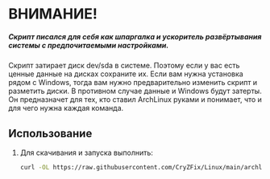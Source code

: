 # ВНИМАНИЕ!
##### Скрипт писался для себя как шпаргалка и ускоритель развёртывания системы с предпочитаемыми настройками. <br>
Скрипт затирает диск dev/sda в системе. Поэтому если у вас есть ценные данные на дисках сохраните их. Если вам нужна установка рядом с Windows, тогда вам нужно предварительно изменить скрипт и разметить диски. В противном случае данные и Windows будут затерты. Он предназначет для тех, кто ставил ArchLinux руками и понимает, что и для чего нужна каждая команда.

## Использование 
1) Для скачивания и запуска выполнить:
   ```bash 
   curl -OL https://raw.githubusercontent.com/CryZFix/Linux/main/archlinux/arch1.sh && sh arch1.sh
   ```

